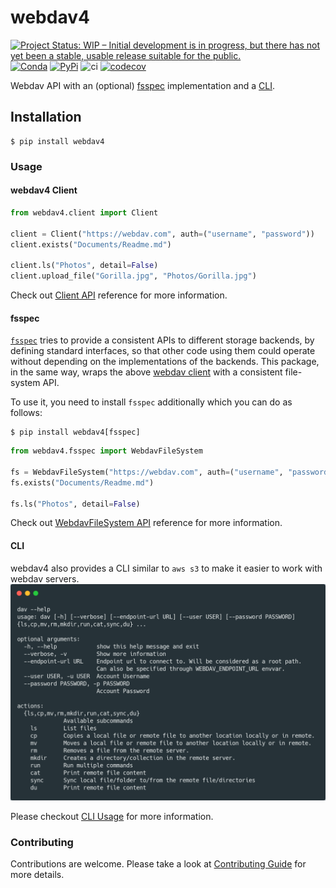 # webdav4

[![Project Status: WIP – Initial development is in progress, but there has not yet been a stable, usable release suitable for the public.](https://www.repostatus.org/badges/latest/wip.svg)](https://www.repostatus.org/#wip)
[![Conda](https://anaconda.org/conda-forge/webdav4/badges/version.svg)](https://anaconda.org/conda-forge/webdav4)
[![PyPi](https://img.shields.io/pypi/v/webdav4.svg)](https://pypi.org/project/webdav4)
![ci](https://github.com/skshetry/webdav4/workflows/CI/badge.svg)
[![codecov](https://codecov.io/gh/skshetry/webdav4/branch/main/graph/badge.svg)](https://codecov.io/gh/skshetry/webdav4)

Webdav API with an (optional) [fsspec](#fsspec) implementation and a [CLI](#cli).

## Installation

```console
$ pip install webdav4
```

### Usage

#### webdav4 Client
```python
from webdav4.client import Client

client = Client("https://webdav.com", auth=("username", "password"))
client.exists("Documents/Readme.md")

client.ls("Photos", detail=False)
client.upload_file("Gorilla.jpg", "Photos/Gorilla.jpg")
```

Check out [Client API](docs/reference/client.md) reference for more information.



#### fsspec

[`fsspec`](https://filesystem-spec.readthedocs.io) tries to provide a
consistent APIs to different storage backends, by defining standard
interfaces, so that other code using them could operate without depending
on the implementations of the backends. This package, in the same way,
wraps the above [webdav client](#webdav4-client) with a consistent file-system API.


To use it, you need to install `fsspec` additionally which you can do as
follows:

```console
$ pip install webdav4[fsspec]
```

```python
from webdav4.fsspec import WebdavFileSystem

fs = WebdavFileSystem("https://webdav.com", auth=("username", "password"))
fs.exists("Documents/Readme.md")

fs.ls("Photos", detail=False)
```

Check out [WebdavFileSystem API](docs/reference/fsspec.md) reference for more information.


#### CLI

webdav4 also provides a CLI similar to `aws s3` to make it easier to work with webdav servers.
![cli-usage](docs/_static/usage.png)

Please checkout [CLI Usage](docs/reference/cli.md) for more information.

### Contributing

Contributions are welcome. Please take a look at
[Contributing Guide](CONTRIBUTING.md) for more details.
